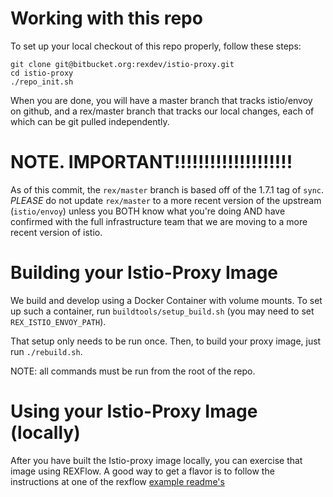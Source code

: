 # Working with this repo

To set up your local checkout of this repo properly, follow these steps:

```
git clone git@bitbucket.org:rexdev/istio-proxy.git
cd istio-proxy
./repo_init.sh
```


When you are done, you will have a master branch that tracks istio/envoy on github, and a rex/master branch that tracks our local changes, each of which can be git pulled independently.

# NOTE. IMPORTANT!!!!!!!!!!!!!!!!!!!!

As of this commit, the `rex/master` branch is based off of the 1.7.1 tag of `sync`. *PLEASE* do not update `rex/master` to a more recent version of the upstream (`istio/envoy`) unless you BOTH know what you're doing AND have confirmed with the full infrastructure team that we are moving to a more recent version of istio.


# Building your Istio-Proxy Image

We build and develop using a Docker Container with volume mounts. To set up such a container, run `buildtools/setup_build.sh` (you may need to set `REX_ISTIO_ENVOY_PATH`).

That setup only needs to be run once. Then, to build your proxy image, just run `./rebuild.sh`.

NOTE: all commands must be run from the root of the repo.


# Using your Istio-Proxy Image (locally)

After you have built the Istio-proxy image locally, you can exercise that image using REXFlow. A good way to get a flavor is to follow the instructions at one of the rexflow [example readme's](https://bitbucket.org/rexdev/rexflow/src/f8c2a0a0ebd67227cfec802222ad0e1be22c5469/examples/istio/README.md?at=master)